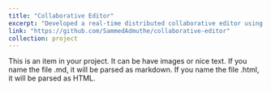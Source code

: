 ```yaml
---
title: "Collaborative Editor"
excerpt: "Developed a real-time distributed collaborative editor using redis pub-sub messaging system and Javascript. Configured an HAProxy load balancer that would distribute the traffic across multiple servers. Performed tests for eventual consistency and conflict free writes/edits. (Python, Javascript, Express, HAProxy, Redis)<br/>"
link: "https://github.com/SammedAdmuthe/collaborative-editor"
collection: project
---
```

<!-- <head>
    <title><a>Farmer Vendor Bidding Application></a></title>
</head>
<body>
    An android application and bidding platform that allows for efficient farmer-vendor interaction. Wrote efficient
database queries - (SQLite). Developed the entire backend logic. Integrated Google maps API to calculate the delivery
cost based on farmers location.<br/>
</body> -->

This is an item in your project. It can be have images or nice text. If you name the file .md, it will be parsed as markdown. If you name the file .html, it will be parsed as HTML. 
